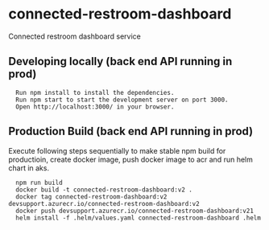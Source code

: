# connected-restroom-dashboard
Connected restroom dashboard service

## Developing locally (back end API running in prod)
      Run npm install to install the dependencies.
      Run npm start to start the development server on port 3000.
      Open http://localhost:3000/ in your browser.


## Production Build (back end API running in prod)
Execute following steps sequentially to make stable npm build for productioin, create docker image, push docker image to acr and run helm chart in aks.

      npm run build 
      docker build -t connected-restroom-dashboard:v2 . 
      docker tag connected-restroom-dashboard:v2 devsupport.azurecr.io/connected-restroom-dashboard:v2
      docker push devsupport.azurecr.io/connected-restroom-dashboard:v21
      helm install -f .helm/values.yaml connected-restroom-dashboard .helm
